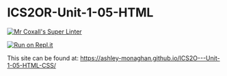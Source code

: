 # ICS2OR-Unit-1-05-HTML

[![Mr Coxall's Super Linter](https://github.com/ashley-monaghan/ICS2O---Unit-1-05-HTML-CSS/workflows/Mr%20Coxall's%20Super%20Linter/badge.svg)](https://github.com/ashley-monaghan/ICS2O---Unit-1-05-HTML-CSS/actions/)

[![Run on Repl.it](https://repl.it/badge/github/ashley-monaghan/ICS2OR-Unit-1-05-html)](https://repl.it/github/ashley-monaghan/ICS2OR-Unit-1-05-html)

This site can be found at: https://ashley-monaghan.github.io/ICS2O---Unit-1-05-HTML-CSS/
